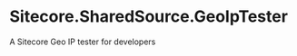 Sitecore.SharedSource.GeoIpTester
=================================

A Sitecore Geo IP tester for developers
